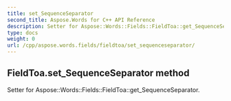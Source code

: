 ```yaml
---
title: set_SequenceSeparator
second_title: Aspose.Words for C++ API Reference
description: Setter for Aspose::Words::Fields::FieldToa::get_SequenceSeparator. 
type: docs
weight: 0
url: /cpp/aspose.words.fields/fieldtoa/set_sequenceseparator/
---
```

## FieldToa.set_SequenceSeparator method


Setter for Aspose::Words::Fields::FieldToa::get_SequenceSeparator. 

